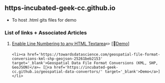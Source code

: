 ## https-incubated-geek-cc.github.io
- To host .html gits files for demo

### List of links + Associated Articles</u>
<ol>
	<li><a href='https://medium.com/weekly-webtips/enable-line-numbering-to-any-html-textarea-35e15ea320e2' target='_blank'>Enable Line Numbering to any HTML Textarea</a>✏️ [🔗<a href='https://incubated-geek-cc.github.io/code-editors/' target='_blank'>Demo</a>]</li>


	<li><a href='https://towardsdatascience.com/geospatial-file-format-conversions-kml-shp-geojson-25261beb2153' target='_blank'>Geospatial Data File Format Conversions (KML, SHP, GeoJSON)</a>✏️ [🔗<a href='https://incubated-geek-cc.github.io/geospatial-data-convertors/' target='_blank'>Demo</a>]</li>
</ol>